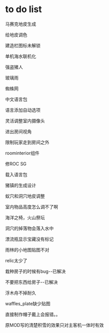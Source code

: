 # to do list

马赛克地皮生成

给地皮调色

建造栏图标未解锁

单机海水联机化

强盗猪人

玻璃雨

蜘蛛网

中文语言包

语言添加自动选项

灵活调整室内摄像头

进出房间视角

限制玩家走到房间之外

roominterior组件

修ROC SG

载入语言包

猪镇的生成设计

蚁穴和洞穴地皮调整

室内物品高度怎么调不了啊

海洋之椅，火山祭坛

洞穴的掉落物会落入水中

漂流瓶显示宝藏没有标记

雨林的小地图贴图不对

relic太少了

栽种房子的时候有bug--已解决

不要把东西给房子--已解决

浮木舟不掉耐久


waffles_plate缺少贴图

直接制作帽子戴上会报错。。

原MOD写的清楚积雪的效果只对主客机一体时有效